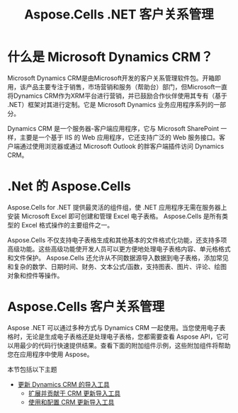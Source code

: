 ﻿---
title: Aspose.Cells .NET 客户关系管理
type: docs
weight: 90
url: /zh/net/aspose-cells-net-for-crm/
---
# **什么是 Microsoft Dynamics CRM？**
Microsoft Dynamics CRM是由Microsoft开发的客户关系管理软件包。开箱即用，该产品主要专注于销售，市场营销和服务（帮助台）部门，但Microsoft一直将Dynamics CRM作为XRM平台进行营销，并已鼓励合作伙伴使用其专有（基于 .NET）框架对其进行定制。它是 Microsoft Dynamics 业务应用程序系列的一部分。

Dynamics CRM 是一个服务器-客户端应用程序，它与 Microsoft SharePoint 一样，主要是一个基于 IIS 的 Web 应用程序，它还支持广泛的 Web 服务接口。客户端通过使用浏览器或通过 Microsoft Outlook 的胖客户端插件访问 Dynamics CRM。
# **.Net 的 Aspose.Cells**
Aspose.Cells for .NET 提供最灵活的组件组，使 .NET 应用程序无需在服务器上安装 Microsoft Excel 即可创建和管理 Excel 电子表格。 Aspose.Cells 是所有类型的 Excel 格式操作的主要组件之一。

Aspose.Cells 不仅支持电子表格生成和其他基本的文件格式化功能，还支持多项高级功能。这些高级功能使开发人员可以更方便地处理电子表格内容、单元格格式和文件保护。 Aspose.Cells 还允许从不同数据源导入数据到电子表格，添加常见和复杂的数学、日期时间、财务、文本公式/函数，支持图表、图片、评论、绘图对象和控件等操作。
# **Aspose.Cells 客户关系管理**
Aspose .NET 可以通过多种方式与 Dynamics CRM 一起使用。当您使用电子表格时，无论是生成电子表格还是处理电子表格，您都需要查看 Aspose API，它可以用最少的代码行快速提供结果。查看下面的附加组件示例，这些附加组件将帮助您在应用程序中使用 Aspose。

本节包括以下主题

- [更新 Dynamics CRM 的导入工具](/cells/zh/net/update-import-tool-for-dynamics-crm/)
  - [扩展并贡献于 CRM 更新导入工具](/cells/zh/net/extend-and-contribute-to-crm-update-import-tool/)
  - [使用和配置 CRM 更新导入工具](/cells/zh/net/using-and-configuring-crm-update-import-tool/)
